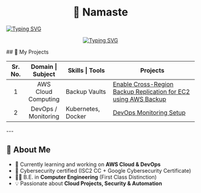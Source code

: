 <h1 align="center">👋 Namaste</h1>

<a href="https://git.io/typing-svg"><img src="https://readme-typing-svg.demolab.com?font=Iceland&size=50&pause=1000&color=1554F7&vCenter=true&width=1500&height=60&lines=A+passionate+AWS+Cloud+an+DevOps+Engineer+from+India!" style="max-width:100%" align="center" alt="Typing SVG" /></a>
<p align="center">
  <a href="https://git.io/typing-svg">
    <img src="https://readme-typing-svg.demolab.com?font=Iceland&size=40&pause=1000&color=1554F7&center=true&vCenter=true&width=1000&height=60&lines=A+passionate+AWS+Cloud+and+DevOps+Engineer+from+India!" alt="Typing SVG" />
  </a>
</p>  
## 📑 My Projects

<table width="1000%">
   <thead>
     <tr>
       <th width="10%" align="center">Sr. No.</th>
       <th width="20%" align="center">Domain | Subject</th>
       <th width="25%" align="center">Skills | Tools</th>
       <th width="50%" align="center">Projects</th>
     </tr>
   </thead>
  <tbody>
    <tr>
      <td align="center">1</td>
      <td align="center">AWS Cloud Computing</td>
      <td>Backup Vaults</td>
      <td>
        <a href="https://github.com/koustubhjuvekar/My-Projects/tree/d77d8dc30f6f315d006c1905d5e9dd41f419c6aa/Project%20-%201">
          Enable Cross-Region Backup Replication for EC2 using AWS Backup
        </a>
      </td>
    </tr>
    <tr>
      <td align="center">2</td>
      <td align="center">DevOps / Monitoring</td>
      <td>Kubernetes, Docker</td>
      <td>
        <a href="https://github.com/username/devops-monitoring">
          DevOps Monitoring Setup
        </a>
      </td>
    </tr>
  </tbody>
</table>
---

## 🚀 About Me  
- 🌱 Currently learning and working on **AWS Cloud & DevOps**  
- 🔐 Cybersecurity certified (ISC2 CC + Google Cybersecurity Certificate)  
- 👨‍🎓 B.E. in **Computer Engineering** (First Class Distinction)  
- 💡 Passionate about **Cloud Projects, Security & Automation**  

